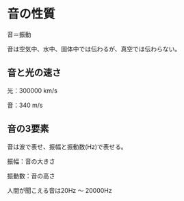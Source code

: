 # 音の性質

音＝振動

音は空気中、水中、固体中では伝わるが、真空では伝わらない。



## 音と光の速さ

光：300000 km/s

音：340 m/s



## 音の3要素

音は波で表せ、振幅と振動数(Hz)で表せる。



振幅：音の大きさ

振動数：音の高さ



人間が聞こえる音は20Hz ～ 20000Hz